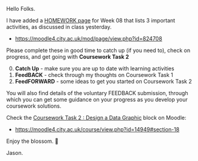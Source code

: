 Hello Folks.

I have added a [HOMEWORK page](https://moodle4.city.ac.uk/mod/page/view.php?id=824708) for Week 08 that lists 3 important activities, as discussed in class yesterday.

- https://moodle4.city.ac.uk/mod/page/view.php?id=824708

Please complete these in good time to catch up (if you need to), check on progress, and get going with **Coursework Task 2**

 0. **Catch Up** - make sure you are up to date with learning activities
1. **FeedBACK** - check through my thoughts on Coursework Task 1
2. **FeedFORWARD** - some ideas to get you started on Coursework Task 2

You will also find details of the voluntary FEEDBACK submission, through which you can get some guidance on your progress as you develop your coursework solutions.

Check the [Coursework Task 2 : Design a Data Graphic](https://moodle4.city.ac.uk/course/view.php?id=14949#section-18) block on Moodle:

- https://moodle4.city.ac.uk/course/view.php?id=14949#section-18

Enjoy the blossom.
🌸

Jason.
